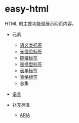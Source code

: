 # easy-html

HTML 的主要功能是展示网页内容。

- 元素

  - [语义类标签](./语义类标签.md)
  - [元信息标签](./元信息标签.md)
  - [链接标签](./链接标签.md)
  - [替换型标签](./替换型标签.md)
  - [表单标签](./表单标签.md)
  - [表格标签](./表格标签.md)
  - 总集

- [语言](/HTML/语言.md)
- 补充标准
  - [ARIA](/HTML/补充标准-ARIA.md)
